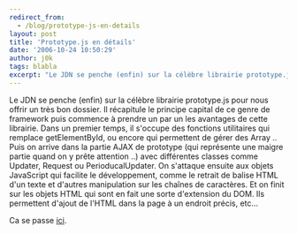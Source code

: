 ```yaml
---
redirect_from:
  - /blog/prototype-js-en-details
layout: post
title: 'Prototype.js en détails'
date: '2006-10-24 10:50:29'
author: j0k
tags: blabla
excerpt: "Le JDN se penche (enfin) sur la célèbre librairie prototype.js pour nous offrir un très bon dossier.     \nIl récapitule le principe capital de ce genre de framework puis commence à prendre un par un les avantages de cette librairie.   Dans un premier temps, il s'occupe des fonctions utilitaires qui remplace getElementById, ou encore qui permettent de gérer      …"
---
```


Le JDN se penche (enfin) sur la célèbre librairie prototype.js pour nous offrir un très bon dossier.
Il récapitule le principe capital de ce genre de framework puis commence à prendre un par un les avantages de cette librairie.   Dans un premier temps, il s'occupe des fonctions utilitaires qui remplace getElementById, ou encore qui permettent de gérer des Array ..    Puis on arrive dans la partie AJAX de prototype (qui représente une maigre partie quand on y prête attention ..) avec différentes classes comme Updater, Request ou PerioducalUpdater.   On s'attaque ensuite aux objets JavaScript qui facilite le développement, comme le retrait de balise HTML d'un texte et d'autres manipulation sur les chaînes de caractères.   Et on finit sur les objets HTML qui sont en fait une sorte d'extension du DOM. Ils permettent d'ajout de l'HTML dans la page à un endroit précis, etc...

Ca se passe [ici](http://developpeur.journaldunet.com/tutoriel/dht/061025-javascript-prototype-ajax/0.shtml).
